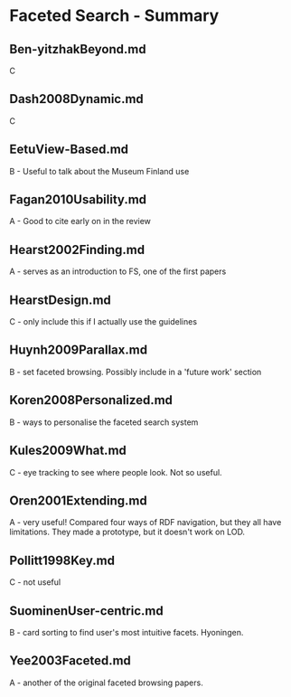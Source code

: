 # Faceted Search - Summary

## Ben-yitzhakBeyond.md
C

## Dash2008Dynamic.md
C

## EetuView-Based.md
B - Useful to talk about the Museum Finland use

## Fagan2010Usability.md
A - Good to cite early on in the review

## Hearst2002Finding.md
A - serves as an introduction to FS, one of the first papers

## HearstDesign.md
C - only include this if I actually use the guidelines

## Huynh2009Parallax.md
B - set faceted browsing. Possibly include in a 'future work' section

## Koren2008Personalized.md
B - ways to personalise the faceted search system

## Kules2009What.md
C - eye tracking to see where people look. Not so useful.

## Oren2001Extending.md
A - very useful! Compared four ways of RDF navigation, but they all have limitations. They made a prototype, but it doesn't work on LOD.

## Pollitt1998Key.md
C - not useful

## SuominenUser-centric.md
B - card sorting to find user's most intuitive facets. Hyoningen.

## Yee2003Faceted.md
A - another of the original faceted browsing papers.
